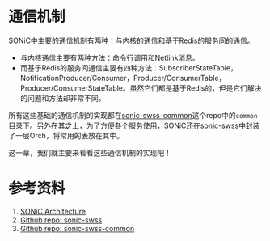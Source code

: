 # 通信机制

SONiC中主要的通信机制有两种：与内核的通信和基于Redis的服务间的通信。

- 与内核通信主要有两种方法：命令行调用和Netlink消息。
- 而基于Redis的服务间通信主要有四种方法：SubscriberStateTable，NotificationProducer/Consumer，Producer/ConsumerTable，Producer/ConsumerStateTable。虽然它们都是基于Redis的，但是它们解决的问题和方法却非常不同。

所有这些基础的通信机制的实现都在[sonic-swss-common][SONiCSWSSCommon]这个repo中的`common`目录下。另外在其之上，为了方便各个服务使用，SONiC还在[sonic-swss][SONiCSWSS]中封装了一层Orch，将常用的表放在其中。

这一章，我们就主要来看看这些通信机制的实现吧！

# 参考资料

1. [SONiC Architecture][SONiCArch]
2. [Github repo: sonic-swss][SONiCSWSS]
3. [Github repo: sonic-swss-common][SONiCSWSSCommon]

[SONiCArch]: https://github.com/sonic-net/SONiC/wiki/Architecture
[SONiCSWSS]: https://github.com/sonic-net/sonic-swss
[SONiCSWSSCommon]: https://github.com/sonic-net/sonic-swss-common
